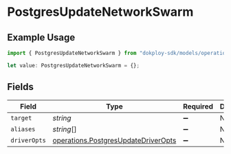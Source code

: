 # PostgresUpdateNetworkSwarm

## Example Usage

```typescript
import { PostgresUpdateNetworkSwarm } from "dokploy-sdk/models/operations";

let value: PostgresUpdateNetworkSwarm = {};
```

## Fields

| Field                                                                                      | Type                                                                                       | Required                                                                                   | Description                                                                                |
| ------------------------------------------------------------------------------------------ | ------------------------------------------------------------------------------------------ | ------------------------------------------------------------------------------------------ | ------------------------------------------------------------------------------------------ |
| `target`                                                                                   | *string*                                                                                   | :heavy_minus_sign:                                                                         | N/A                                                                                        |
| `aliases`                                                                                  | *string*[]                                                                                 | :heavy_minus_sign:                                                                         | N/A                                                                                        |
| `driverOpts`                                                                               | [operations.PostgresUpdateDriverOpts](../../models/operations/postgresupdatedriveropts.md) | :heavy_minus_sign:                                                                         | N/A                                                                                        |